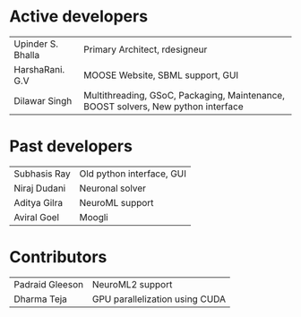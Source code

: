 # Active developers

|      |      |
| -----|------|
| Upinder S. Bhalla | Primary Architect, rdesigneur |
| HarshaRani. G.V | MOOSE Website, SBML support, GUI |
| Dilawar Singh | Multithreading, GSoC, Packaging, Maintenance, BOOST solvers, New python interface |


# Past developers

|   |   |
|----------|-------------|
| Subhasis Ray 	  |      Old python interface, GUI |
| Niraj Dudani 	  |     Neuronal solver |
| Aditya Gilra 	  |      NeuroML support |
| Aviral Goel 	  |      Moogli |

# Contributors

|          |             |
|------------------|---------|
| Padraid Gleeson   |      NeuroML2 support |
| Dharma Teja 	    |    GPU parallelization using CUDA |
